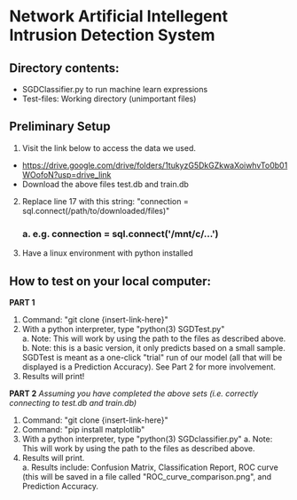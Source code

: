 # Network Artificial Intellegent Intrusion Detection System
## Directory contents:
* SGDClassifier.py to run machine learn expressions
* Test-files: Working directory (unimportant files)
## Preliminary Setup
1. Visit the link below to access the data we used.
* https://drive.google.com/drive/folders/1tukyzG5DkGZkwaXoiwhvTo0b01WOofoN?usp=drive_link
* Download the above files test.db and train.db 
2. Replace line 17 with this string: "connection = sql.connect(/path/to/downloaded/files)"
   ### a. e.g. connection = sql.connect('/mnt/c/...')
4. Have a linux environment with python installed

## How to test on your local computer:

**PART 1**
1. Command: "git clone {insert-link-here}"
2. With a python interpreter, type "python(3) SGDTest.py" <br>
    a. Note: This will work by using the path to the files as described above. <br>
    b. Note: this is a basic version, it only predicts based on a small sample. SGDTest is meant as a one-click "trial" run of our model (all that will be displayed is a Prediction Accuracy). See Part 2 for more involvement.
4. Results will print!

**PART 2**
_Assuming you have completed the above sets (i.e. correctly connecting to test.db and train.db)_
1. Command: "git clone {insert-link-here}"
2. Command: "pip install matplotlib" <br>
3. With a python interpreter, type "python(3) SGDclassifier.py"
    a. Note: This will work by using the path to the files as described above. <br>
4. Results will print. <br>
    a. Results include: Confusion Matrix, Classification Report, ROC curve (this will be saved in a file called "ROC_curve_comparison.png", and Prediction Accuracy.


